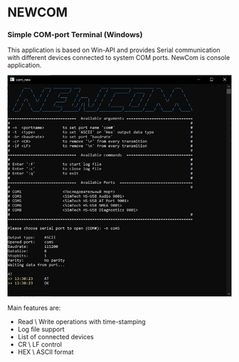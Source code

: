 # NEWCOM
### Simple COM-port Terminal (Windows)

This application is based on Win-API and provides Serial communication with different devices connected to system COM ports. NewCom is console application.

![usage](./app.jpg)

Main features are:  

* Read \ Write operations with time-stamping
* Log file support 
* List of connected devices
* CR \ LF control
* HEX \ ASCII format

